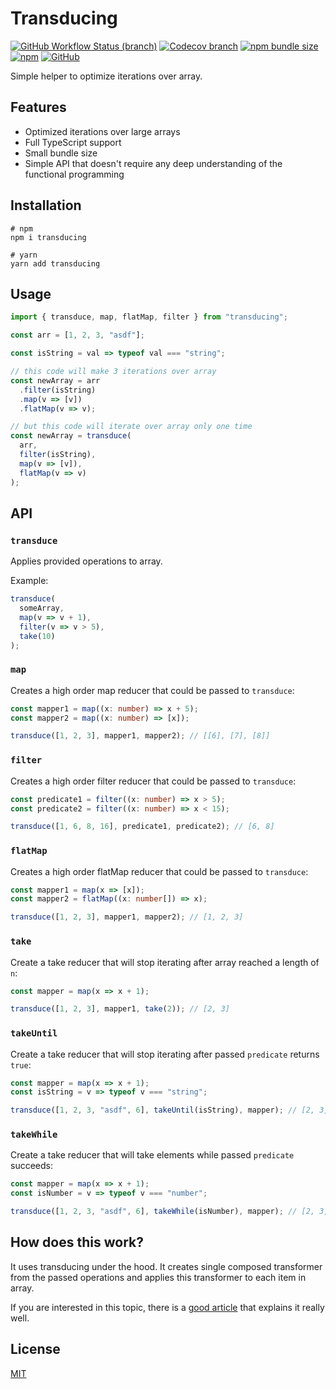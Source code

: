 # Transducing

[![GitHub Workflow Status (branch)](https://img.shields.io/github/workflow/status/Ayub-Begimkulov/transducing/Test/master?label=CI&logo=github&style=flat-square)](https://github.com/Ayub-Begimkulov/ts-get-set/actions/workflows/main.yml)
[![Codecov branch](https://img.shields.io/codecov/c/github/Ayub-Begimkulov/transducing/master?style=flat-square)](https://app.codecov.io/gh/Ayub-Begimkulov/transducing)
[![npm bundle size](https://img.shields.io/bundlephobia/minzip/transducing?style=flat-square)](https://bundlephobia.com/result?p=transducing@0.2.1)
[![npm](https://img.shields.io/npm/v/transducing?style=flat-square)](https://www.npmjs.com/package/transducing)
[![GitHub](https://img.shields.io/github/license/Ayub-Begimkulov/transducing?style=flat-square)](https://github.com/Ayub-Begimkulov/transducing/blob/master/LICENSE)

Simple helper to optimize iterations over array.

## Features

- Optimized iterations over large arrays
- Full TypeScript support
- Small bundle size
- Simple API that doesn't require any deep understanding of the functional programming

## Installation

```shell
# npm
npm i transducing

# yarn
yarn add transducing
```

## Usage

```ts
import { transduce, map, flatMap, filter } from "transducing";

const arr = [1, 2, 3, "asdf"];

const isString = val => typeof val === "string";

// this code will make 3 iterations over array
const newArray = arr
  .filter(isString)
  .map(v => [v])
  .flatMap(v => v);

// but this code will iterate over array only one time
const newArray = transduce(
  arr,
  filter(isString),
  map(v => [v]),
  flatMap(v => v)
);
```

## API

### `transduce`

Applies provided operations to array.

Example:

```ts
transduce(
  someArray,
  map(v => v + 1),
  filter(v => v > 5),
  take(10)
);
```

### `map`

Creates a high order map reducer that could be passed to `transduce`:

```ts
const mapper1 = map((x: number) => x + 5);
const mapper2 = map((x: number) => [x]);

transduce([1, 2, 3], mapper1, mapper2); // [[6], [7], [8]]
```

### `filter`

Creates a high order filter reducer that could be passed to `transduce`:

```ts
const predicate1 = filter((x: number) => x > 5);
const predicate2 = filter((x: number) => x < 15);

transduce([1, 6, 8, 16], predicate1, predicate2); // [6, 8]
```

### `flatMap`

Creates a high order flatMap reducer that could be passed to `transduce`:

```ts
const mapper1 = map(x => [x]);
const mapper2 = flatMap((x: number[]) => x);

transduce([1, 2, 3], mapper1, mapper2); // [1, 2, 3]
```

### `take`

Create a take reducer that will stop iterating after array reached a length of `n`:

```ts
const mapper = map(x => x + 1);

transduce([1, 2, 3], mapper1, take(2)); // [2, 3]
```

### `takeUntil`

Create a take reducer that will stop iterating after passed `predicate` returns `true`:

```ts
const mapper = map(x => x + 1);
const isString = v => typeof v === "string";

transduce([1, 2, 3, "asdf", 6], takeUntil(isString), mapper); // [2, 3, 4]
```

### `takeWhile`

Create a take reducer that will take elements while passed `predicate` succeeds:

```ts
const mapper = map(x => x + 1);
const isNumber = v => typeof v === "number";

transduce([1, 2, 3, "asdf", 6], takeWhile(isNumber), mapper); // [2, 3, 4]
```

## How does this work?

It uses transducing under the hood. It creates single composed transformer from the passed operations and applies this transformer to each item in array.

If you are interested in this topic, there is a [good article](https://www.digitalocean.com/community/tutorials/javascript-functional-programming-explained-fusion-transduction)
that explains it really well.

## License

[MIT](./LICENSE)
